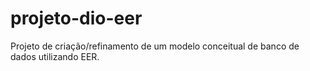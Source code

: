# projeto-dio-eer
Projeto de criação/refinamento de um modelo conceitual de banco de dados utilizando EER.

